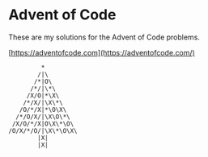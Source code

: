 # Advent of Code

These are my solutions for the Advent of Code problems.

[https://adventofcode.com](https://adventofcode.com/)

```
         *
        /|\
       /*|O\
      /*/|\*\
     /X/O|*\X\
    /*/X/|\X\*\
   /O/*/X|*\O\X\
  /*/O/X/|\X\O\*\
 /X/O/*/X|O\X\*\O\
/O/X/*/O/|\X\*\O\X\
        |X|
        |X|
```
